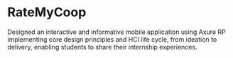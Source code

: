 # RateMyCoop
Designed an interactive and informative mobile application using Axure RP implementing core design principles and HCI life cycle,  from ideation to delivery, enabling students to share their internship experiences.
